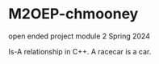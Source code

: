 # M2OEP-chmooney
open ended project module 2 Spring 2024

Is-A relationship in C++. A racecar is a car.
